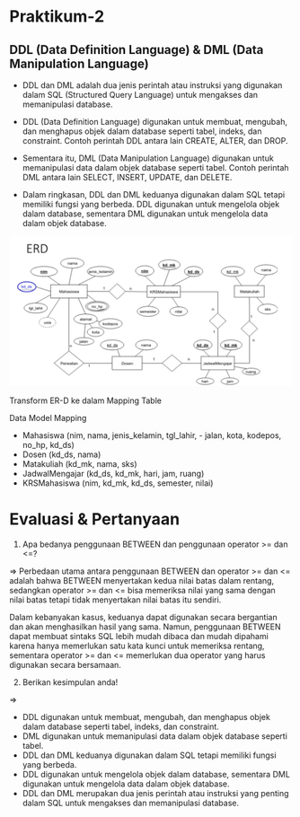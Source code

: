 # Praktikum-2

## DDL (Data Definition Language) &  DML (Data Manipulation Language) 

- DDL dan DML adalah dua jenis perintah atau instruksi yang digunakan dalam SQL (Structured Query Language) untuk mengakses dan memanipulasi database.

- DDL (Data Definition Language) digunakan untuk membuat, mengubah, dan menghapus objek dalam database seperti tabel, indeks, dan constraint. Contoh perintah DDL antara lain CREATE, ALTER, dan DROP.

- Sementara itu, DML (Data Manipulation Language) digunakan untuk memanipulasi data dalam objek database seperti tabel. Contoh perintah DML antara lain SELECT, INSERT, UPDATE, dan DELETE.

- Dalam ringkasan, DDL dan DML keduanya digunakan dalam SQL tetapi memiliki fungsi yang berbeda. DDL digunakan untuk mengelola objek dalam database, sementara DML digunakan untuk mengelola data dalam objek database.

![img.1](Screenshot/Tampilan%20ERD.png)

Transform ER-D ke dalam Mapping Table

Data Model Mapping
- Mahasiswa (nim, nama, jenis_kelamin, tgl_lahir, - jalan, kota, kodepos, no_hp, kd_ds)
- Dosen (kd_ds, nama)
- Matakuliah (kd_mk, nama, sks)
- JadwalMengajar (kd_ds, kd_mk, hari, jam, ruang)
- KRSMahasiswa (nim, kd_mk, kd_ds, semester, nilai)

# Evaluasi & Pertanyaan

1. Apa bedanya penggunaan BETWEEN dan penggunaan operator >= dan <=?

=> Perbedaan utama antara penggunaan BETWEEN dan operator >= dan <= adalah bahwa BETWEEN menyertakan kedua nilai batas dalam rentang, sedangkan operator >= dan <= bisa memeriksa nilai yang sama dengan nilai batas tetapi tidak menyertakan nilai batas itu sendiri.

Dalam kebanyakan kasus, keduanya dapat digunakan secara bergantian dan akan menghasilkan hasil yang sama. Namun, penggunaan BETWEEN dapat membuat sintaks SQL lebih mudah dibaca dan mudah dipahami karena hanya memerlukan satu kata kunci untuk memeriksa rentang, sementara operator >= dan <= memerlukan dua operator yang harus digunakan secara bersamaan.


2. Berikan kesimpulan anda!

=> 
- DDL digunakan untuk membuat, mengubah, dan menghapus objek dalam database seperti tabel, indeks, dan constraint.
- DML digunakan untuk memanipulasi data dalam objek database seperti tabel.
- DDL dan DML keduanya digunakan dalam SQL tetapi memiliki fungsi yang berbeda.
- DDL digunakan untuk mengelola objek dalam database, sementara DML digunakan untuk mengelola data dalam objek database.
- DDL dan DML merupakan dua jenis perintah atau instruksi yang penting dalam SQL untuk mengakses dan memanipulasi database.